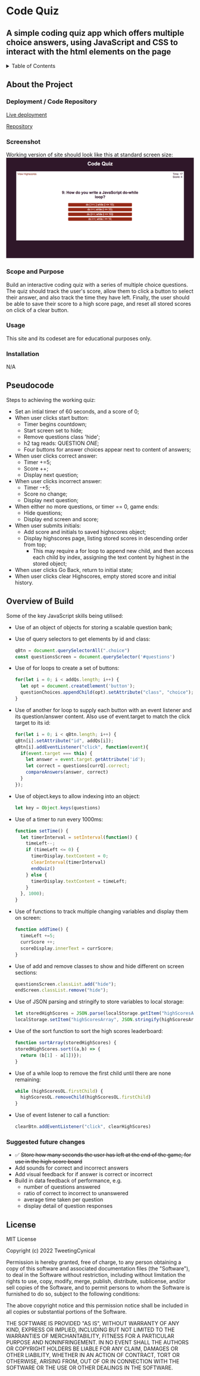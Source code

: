 # Code Quiz

## A simple coding quiz app which offers multiple choice answers, using JavaScript and CSS to interact with the html elements on the page

<!-- TABLE OF CONTENTS -->
<details>
  <summary>Table of Contents</summary>
  <ol>
        <li><a href="#about-the-project">About The Project</a></li>
        <li><a href="#deployment">Deployment / Code Repository</a></li>
        <li><a href="#screenshot">Screenshot</a></li>
        <li><a href="#scope-and-purpose">Scope and Purpose</a></li>
        <li><a href="#usage">Usage</a></li>
        <li><a href="#installation">Installation</a></li>
        <li><a href="#pseudocode">Pseudocode</a></li>
        <li><a href="#overview-of-build">Overview of Build</a></li>
        <li><a href="#suggested-future-changes">Suggested Future Changes</a></li>
        <li><a href="#license">License</a></li>
      </ol>
</details>

<!-- About the Project -->
## About the Project

### Deployment / Code Repository

[Live deployment](https://tweetingcynical.github.io/code-quiz/)

[Repository](https://github.com/TweetingCynical/code-quiz)

### Screenshot

Working version of site should look like this at standard screen size:
![Site Screenshot](./assets/screenshot.png)

### Scope and Purpose

Build an interactive coding quiz with a series of multiple choice questions. The quiz should track the user's score, allow them to click a button to select their answer, and also track the time they have left. Finally, the user should be able to save their score to a high score page, and reset all stored scores on click of a clear button.

### Usage

This site and its codeset are for educational purposes only.

### Installation

N/A

<!-- Pseudocode and overview of build -->
## Pseudocode

Steps to achieving the working quiz:

* Set an intial timer of 60 seconds, and a score of 0;
* When user clicks start button:
  - Timer begins countdown;
  - Start screen set to hide;
  - Remove questions class 'hide';
  - h2 tag reads: QUESTION *ONE*;
  - Four buttons for answer choices appear next to content of answers;
* When user clicks correct answer:
  - Timer +=5;
  - Score ++;
  - Display next question;
* When user clicks incorrect answer:
  - Timer -+5;
  - Score no change;
  - Display next question;
* When either no more questions, or timer == 0, game ends:
  - Hide questions; 
  - Display end screen and score;
* When user submits initials:
  - Add score and initials to saved highscores object;
  - Display highscores page, listing stored scores in descending order from top;
    - This may require a for loop to append new child, and then access each child by index, assigning the text content by highest in the stored object;
* When user clicks Go Back, return to initial state;
* When user clicks clear Highscores, empty stored score and initial history.

## Overview of Build

Some of the key JavaScript skills being utilised:

* Use of an object of objects for storing a scalable question bank;
* Use of query selectors to get elements by id and class:

  ```javascript
  qBtn = document.querySelectorAll(".choice")
  const questionsScreen = document.querySelector('#questions')
  ```

* Use of for loops to create a set of buttons:

  ```javascript
  for(let i = 0; i < addQs.length; i++) {
    let opt = document.createElement('button');
    questionChoices.appendChild(opt).setAttribute("class", "choice");
  }
  ```

* Use of another for loop to supply each button with an event listener and its question/answer content. Also use of event.target to match the click target to its id:

  ```javascript
  for(let i = 0; i < qBtn.length; i++) {
  qBtn[i].setAttribute("id", addQs[i]);
  qBtn[i].addEventListener("click", function(event){
    if(event.target === this) {
      let answer = event.target.getAttribute('id');
      let correct = questions[currQ].correct;
      compareAnswers(answer, correct)
    }
  });
  ```

* Use of object.keys to allow indexing into an object:

  ```javascript
  let key = Object.keys(questions)
  ```

* Use of a timer to run every 1000ms:

  ```javascript
  function setTime() {
    let timerInterval = setInterval(function() {
      timeLeft--;
      if (timeLeft <= 0) {
        timerDisplay.textContent = 0;
        clearInterval(timerInterval)
        endQuiz()
      } else {
        timerDisplay.textContent = timeLeft;
      }
    }, 1000);
  }
  ```

* Use of functions to track multiple changing variables and display them on screen:

  ```javascript
  function addTime() {
    timeLeft +=5;
    currScore ++;
    scoreDisplay.innerText = currScore;
  }
  ```

* Use of add and remove classes to show and hide different on screen sections:

  ```javascript
  questionsScreen.classList.add("hide");
  endScreen.classList.remove("hide");
  ```

* Use of JSON parsing and stringify to store variables to local storage:

  ```javascript
  let storedHighScores = JSON.parse(localStorage.getItem("highScoresArray"));
  localStorage.setItem("highScoresArray", JSON.stringify(highScoresArray));
  ```

* Use of the sort function to sort the high scores leaderboard:

  ```javascript
  function sortArray(storedHighScores) {
  storedHighScores.sort((a,b) => {
    return (b[1] - a[1])});
  }
  ```

* Use of a while loop to remove the first child until there are none remaining:

  ```javascript
  while (highScoresOL.firstChild) {
    highScoresOL.removeChild(highScoresOL.firstChild)
  }
  ```

* Use of event listener to call a function:

  ```javascript
  clearBtn.addEventListener("click", clearHighScores)
  ```

### Suggested future changes

- ✅ ~~Store how many seconds the user has left at the end of the game, for use in the high score board~~
- Add sounds for correct and incorrect answers
- Add visual feedback for if answer is correct or incorrect
- Build in data feedback of performance, e.g.
  - number of questions answered
  - ratio of correct to incorrect to unanswered
  - average time taken per question
  - display detail of question responses

## License

MIT License

Copyright (c) 2022 TweetingCynical

Permission is hereby granted, free of charge, to any person obtaining a copy of this software and associated documentation files (the "Software"), to deal in the Software without restriction, including without limitation the rights to use, copy, modify, merge, publish, distribute, sublicense, and/or sell copies of the Software, and to permit persons to whom the Software is furnished to do so, subject to the following conditions:

The above copyright notice and this permission notice shall be included in all copies or substantial portions of the Software.

THE SOFTWARE IS PROVIDED "AS IS", WITHOUT WARRANTY OF ANY KIND, EXPRESS OR IMPLIED, INCLUDING BUT NOT LIMITED TO THE WARRANTIES OF MERCHANTABILITY, FITNESS FOR A PARTICULAR PURPOSE AND NONINFRINGEMENT. IN NO EVENT SHALL THE AUTHORS OR COPYRIGHT HOLDERS BE LIABLE FOR ANY CLAIM, DAMAGES OR OTHER LIABILITY, WHETHER IN AN ACTION OF CONTRACT, TORT OR OTHERWISE, ARISING FROM, OUT OF OR IN CONNECTION WITH THE SOFTWARE OR THE USE OR OTHER DEALINGS IN THE SOFTWARE.
